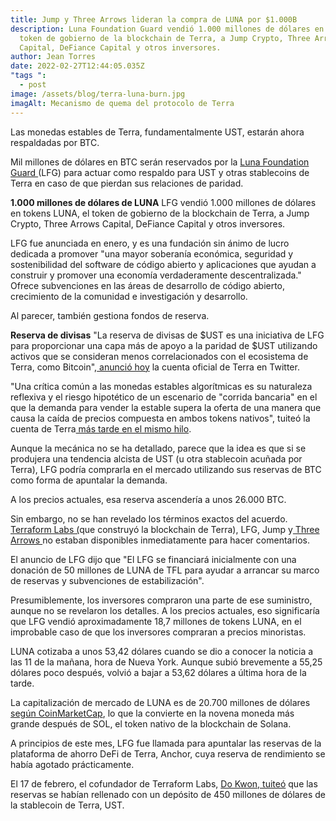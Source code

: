 ```yaml
---
title: Jump y Three Arrows lideran la compra de LUNA por $1.000B
description: Luna Foundation Guard vendió 1.000 millones de dólares en LUNA, el
  token de gobierno de la blockchain de Terra, a Jump Crypto, Three Arrows
  Capital, DeFiance Capital y otros inversores.
author: Jean Torres
date: 2022-02-27T12:44:05.035Z
"tags ":
  - post
image: /assets/blog/terra-luna-burn.jpg
imagAlt: Mecanismo de quema del protocolo de Terra
---
```

Las monedas estables  de Terra, fundamentalmente UST, estarán ahora respaldadas por BTC.

Mil millones de dólares en BTC serán reservados por la [Luna Foundation Guard ](https://lfg.org/missionandvision/)(LFG) para actuar como respaldo para UST y otras stablecoins de Terra en caso de que pierdan sus relaciones de paridad.

**1.000 millones de dólares de LUNA**
LFG vendió 1.000 millones de dólares en tokens LUNA, el token de gobierno de la blockchain de Terra, a Jump Crypto, Three Arrows Capital, DeFiance Capital y otros inversores. 

LFG fue anunciada en enero, y es una fundación sin ánimo de lucro dedicada a promover "una mayor soberanía económica, seguridad y sostenibilidad del software de código abierto y aplicaciones que ayudan a construir y promover una economía verdaderamente descentralizada." Ofrece subvenciones en las áreas de desarrollo de código abierto, crecimiento de la comunidad e investigación y desarrollo.

Al parecer, también gestiona fondos de reserva. 

**Reserva de divisas**
"La reserva de divisas de $UST es una iniciativa de LFG para proporcionar una capa más de apoyo a la paridad de $UST utilizando activos que se consideran menos correlacionados con el ecosistema de Terra, como Bitcoin",[ anunció hoy](https://twitter.com/terra_money/status/1496162893334827014) la cuenta oficial de Terra en Twitter.

"Una crítica común a las monedas estables algorítmicas es su naturaleza reflexiva y el riesgo hipotético de un escenario de "corrida bancaria" en el que la demanda para vender la estable supera la oferta de una manera que causa la caída de precios compuesta en ambos tokens nativos", tuiteó la cuenta de Terra[ más tarde en el mismo hilo](https://twitter.com/terra_money/status/1496162891413737483). 

Aunque la mecánica no se ha detallado, parece que la idea es que si se produjera una tendencia alcista de UST (u otra stablecoin acuñada por Terra), LFG podría comprarla en el mercado utilizando sus reservas de BTC como forma de apuntalar la demanda.

A los precios actuales, esa reserva ascendería a unos 26.000 BTC.

Sin embargo, no se han revelado los términos exactos del acuerdo. [Terraform Labs (](https://www.terra.money/)que construyó la blockchain de Terra), LFG, Jump y[ Three Arrows ](https://www.threearrowscap.com/select-investments/)no estaban disponibles inmediatamente para hacer comentarios. 

El anuncio de LFG dijo que "El LFG se financiará inicialmente con una donación de 50 millones de LUNA de TFL para ayudar a arrancar su marco de reservas y subvenciones de estabilización".

Presumiblemente, los inversores compraron una parte de ese suministro, aunque no se revelaron los detalles. A los precios actuales, eso significaría que LFG vendió aproximadamente 18,7 millones de tokens LUNA, en el improbable caso de que los inversores compraran a precios minoristas.

LUNA cotizaba a unos 53,42 dólares cuando se dio a conocer la noticia a las 11 de la mañana, hora de Nueva York. Aunque subió brevemente a 55,25 dólares poco después, volvió a bajar a 53,62 dólares a última hora de la tarde. 

La capitalización de mercado de LUNA es de 20.700 millones de dólares [según CoinMarketCap](https://coinmarketcap.com/currencies/terra-luna/), lo que la convierte en la novena moneda más grande después de SOL, el token nativo de la blockchain de Solana. 

A principios de este mes, LFG fue llamada para apuntalar las reservas de la plataforma de ahorro DeFi de Terra, Anchor, cuya reserva de rendimiento se había agotado prácticamente. 

El 17 de febrero, el cofundador de Terraform Labs, [Do Kwon, tuiteó](https://twitter.com/stablekwon/status/1494470634042060800) que las reservas se habían rellenado con un depósito de 450 millones de dólares de la stablecoin de Terra, UST.